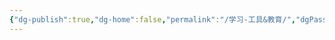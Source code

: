 ```yaml
---
{"dg-publish":true,"dg-home":false,"permalink":"/学习-工具&教育/","dgPassFrontmatter":true,"noteIcon":"","updated":"2025-02-26T14:54:49.732+08:00"}
---
```


